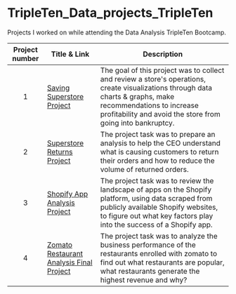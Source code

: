 # TripleTen_Data_projects_TripleTen
Projects I worked on while attending the Data Analysis TripleTen Bootcamp.


| Project number | Title & Link | Description | 
| :-----------: | ----------- |----------- |
| 1 | [Saving Superstore Project](https://github.com/andrewperayil/Superstore-Returns-Project/tree/main) | The goal of this project was to collect and review a store's operations, create visualizations through data charts & graphs, make recommendations to increase profitability and avoid the store from going into bankruptcy. |
| 2 | [Superstore Returns Project](https://github.com/andrewperayil/Superstore-Returns-Project/tree/main) | The project task was to prepare an analysis to help the CEO understand what is causing customers to return their orders and how to reduce the volume of returned orders. |
| 3 | [Shopify App Analysis Project](https://github.com/Robblodo11/Shopify-App-Analysis-Project) | The project task was to review the landscape of apps on the Shopify platform, using data scraped from publicly available Shopify websites, to figure out what key factors play into the success of a Shopify app. |
| 4 | [Zomato Restaurant Analysis Final Project ](https://github.com/Robblodo11/Zomato-Restaurant-Analysis-Project) | The project task was to analyze the business performance of the restaurants enrolled with zomato to find out what restaurants are popular, what restaurants generate the highest revenue and why? |
